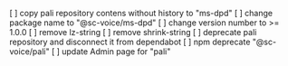 [ ] copy pali repository contens without history to "ms-dpd"
[ ] change package name to "@sc-voice/ms-dpd" 
[ ] change version number to >= 1.0.0
[ ] remove lz-string
[ ] remove shrink-string
[ ] deprecate pali repository and disconnect it from dependabot 
[ ] npm deprecate "@sc-voice/pali"
[ ] update Admin page for "pali"

